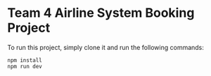 # Team 4 Airline System Booking Project

To run this project, simply clone it and run the following commands:

``` npm install ``` \
``` npm run dev ```


